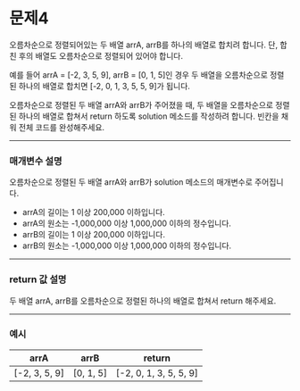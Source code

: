 # 문제4
오름차순으로 정렬되어있는 두 배열 arrA, arrB를 하나의 배열로 합치려 합니다. 단, 합친 후의 배열도 오름차순으로 정렬되어 있어야 합니다.

예를 들어 arrA = [-2, 3, 5, 9], arrB = [0, 1, 5]인 경우 두 배열을 오름차순으로 정렬된 하나의 배열로 합치면 [-2, 0, 1, 3, 5, 5, 9]가 됩니다.

오름차순으로 정렬된 두 배열 arrA와 arrB가 주어졌을 때, 두 배열을 오름차순으로 정렬된 하나의 배열로 합쳐서 return 하도록 solution 메소드를 작성하려 합니다. 빈칸을 채워 전체 코드를 완성해주세요.

---
### 매개변수 설명
오름차순으로 정렬된 두 배열 arrA와 arrB가 solution 메소드의 매개변수로 주어집니다.

* arrA의 길이는 1 이상 200,000 이하입니다.
* arrA의 원소는 -1,000,000 이상 1,000,000 이하의 정수입니다.
* arrB의 길이는 1 이상 200,000 이하입니다.
* arrB의 원소는 -1,000,000 이상 1,000,000 이하의 정수입니다.

---
### return 값 설명
두 배열 arrA, arrB를 오름차순으로 정렬된 하나의 배열로 합쳐서 return 해주세요.

---
### 예시

| arrA          | arrB      | return                 |
|---------------|-----------|------------------------|
| [-2, 3, 5, 9] | [0, 1, 5] | [-2, 0, 1, 3, 5, 5, 9] |
